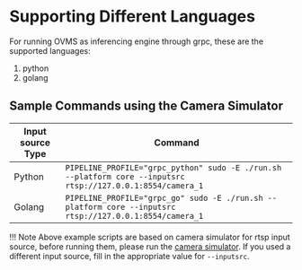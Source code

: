 # Supporting Different Languages

For running OVMS as inferencing engine through grpc, these are the supported languages:

1. python
2. golang

## Sample Commands using the Camera Simulator
| Input source Type | Command                                                                                                     |          
|-------------------|-------------------------------------------------------------------------------------------------------------|
| Python | `PIPELINE_PROFILE="grpc_python" sudo -E ./run.sh --platform core --inputsrc rtsp://127.0.0.1:8554/camera_1` |
| Golang | `PIPELINE_PROFILE="grpc_go" sudo -E ./run.sh --platform core --inputsrc rtsp://127.0.0.1:8554/camera_1`     |


!!! Note
    Above example scripts are based on camera simulator for rtsp input source, before running them, please run the [camera simulator](../dev-tools/run_camera_simulator.md). If you used a different input source, fill in the appropriate value for `--inputsrc`.

